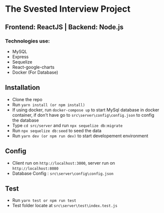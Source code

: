 # The Svested Interview Project
## Frontend: ReactJS | Backend: Node.js

### Technologies use:
- MySQL 
- Express
- Sequelize
- React-google-charts
- Docker (For Database)

## Installation

- Clone the repo
- Run ```yarn install (or npm install)```
- If using docker, run ```docker-compose up``` to start MySql database in docker container, if don't have go to ```src\server\config\config.json``` to config the database
- Type ```cd src/server``` and run ```npx sequelize db:migrate```
- Run ```npx sequelize db:seed``` to seed the data
- Run ```yarn dev (or npm run dev)``` to start developement environment

## Config 
- Client run on `http://localhost:3000`, server run on `http://localhost:8080`
- Database Config : ```src\server\config\config.json```

## Test
- Run ```yarn test or npm run test```
- Test folder locate at `src\server\test\index.test.js`

